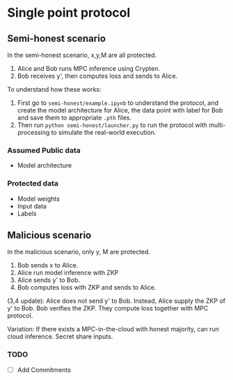 # Single point protocol

## Semi-honest scenario

In the semi-honest scenario, x,y,M are all protected.

1. Alice and Bob runs MPC inference using Crypten.
2. Bob receives y', then computes loss and sends to Alice.

To understand how these works:  
1. First go to `semi-honest/example.ipynb` to understand the protocol, and create the model architecture for Alice, the data point with label for Bob and save them to appropriate `.pth` files.
2. Then run `python semi-honest/launcher.py` to run the protocol with multi-processing to simulate the real-world execution.


### Assumed Public data
- Model architecture

### Protected data
- Model weights
- Input data
- Labels

## Malicious scenario

In the malicious scenario, only y, M are protected.

1. Bob sends x to Alice.
2. Alice run model inference with ZKP
3. Alice sends y' to Bob.
4. Bob computes loss with ZKP and sends to Alice.

(3,4 update): Alice does not send y' to Bob. Instead, Alice supply the ZKP of y' to Bob. Bob verifies the ZKP. They compute loss together with MPC protocol.

Variation: If there exists a MPC-in-the-cloud with honest majority, can run cloud inference. Secret share inputs.

### TODO

- [ ] Add Commitments  
